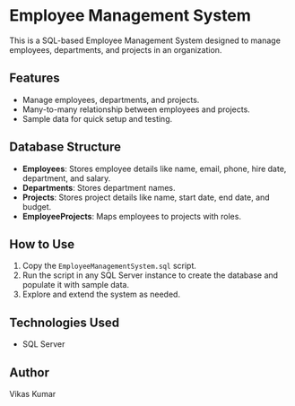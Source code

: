 # Employee Management System

This is a SQL-based Employee Management System designed to manage employees, departments, and projects in an organization.

## Features
- Manage employees, departments, and projects.
- Many-to-many relationship between employees and projects.
- Sample data for quick setup and testing.

## Database Structure
- **Employees**: Stores employee details like name, email, phone, hire date, department, and salary.
- **Departments**: Stores department names.
- **Projects**: Stores project details like name, start date, end date, and budget.
- **EmployeeProjects**: Maps employees to projects with roles.

## How to Use
1. Copy the `EmployeeManagementSystem.sql` script.
2. Run the script in any SQL Server instance to create the database and populate it with sample data.
3. Explore and extend the system as needed.

## Technologies Used
- SQL Server

## Author
Vikas Kumar
